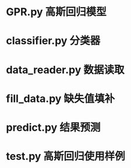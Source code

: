 # GPR.py 高斯回归模型
# classifier.py 分类器
# data_reader.py 数据读取
# fill_data.py 缺失值填补
# predict.py 结果预测
# test.py 高斯回归使用样例
